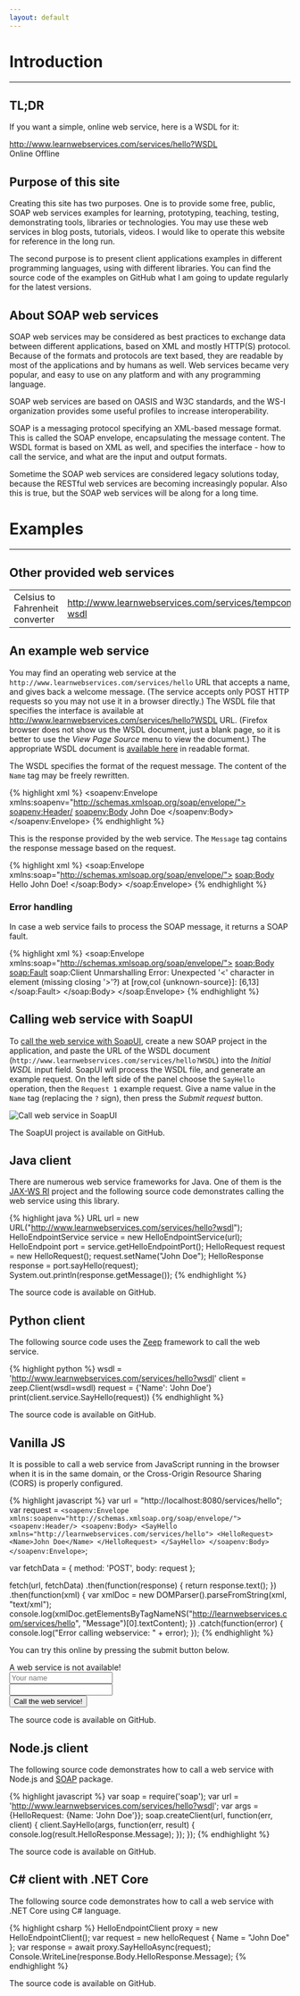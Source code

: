 ```yaml
---
layout: default
---
```


# Introduction

<hr />

## TL;DR

If you want a simple, online web service, here is a WSDL for it:

<div class="container">
<div class="row justify-content-md-center mb-4 mt-4">
<div class="col-xs-6 highlighted-wsdl">
  <a id="highlighted-wsdl-hello" class="text-wrap" href="http://www.learnwebservices.com/services/hello?WSDL">http://www.learnwebservices.com/services/hello?WSDL</a>  
</div>
  <div class="col-xs-6">
    <i class="copy-button far fa-copy" data-clipboard-target="#highlighted-wsdl-hello"></i>  
    <span id="online-badge" class="badge badge-success d-none">Online</span>
    <span id="offline-badge" class="badge badge-danger d-none">Offline</span>
  </div>
</div>
</div>

## Purpose of this site

Creating this site has two purposes. One is to provide some free, public, SOAP web services examples for learning, prototyping, teaching, testing, demonstrating tools, libraries or technologies. You may use these web services in blog posts, tutorials, videos. I would like to operate this website for reference in the long run.

The second purpose is to present client applications examples in different programming languages, using with different libraries. You can find the source code of the examples on GitHub what I am going to  update regularly for  the latest versions.


## About SOAP web services

SOAP web services may be considered as best practices to exchange data between different applications, based on XML and mostly HTTP(S) protocol. Because of the formats and protocols are text based, they are readable by most of the applications and by humans as well. Web services became very popular, and easy to use on any platform and with any programming language.

SOAP web services are based on OASIS and W3C standards, and the  WS-I organization provides some useful profiles to increase interoperability.

SOAP is a messaging protocol specifying an XML-based message format. This is called the SOAP envelope, encapsulating the message content. The WSDL format is based on XML as well, and specifies the interface - how to call the service, and what are the input and output formats.

Sometime the SOAP web services are considered legacy solutions today, because the RESTful web services are becoming increasingly popular. Also  this is true, but the SOAP web services will be along for a long time.

# Examples

<hr />

## Other provided web services

<table class="table table-borderless table-striped">
  <!--<thead>
    <tr>
      <th>Funkció</th>
      <th>WSDL</th>
    </tr>
  </thead>-->
  <tbody>
    <tr>
      <td class="align-middle">Celsius to Fahrenheit converter</td>
      <td>
        <div class="container">
        <div class="row justify-content-md-center">
        <div class="col-xs-6 highlighted-wsdl">
          <a id="highlighted-wsdl-temp" class="text-wrap" href="http://www.learnwebservices.com/services/tempconverter?wsdl">http://www.learnwebservices.com/services/tempconverter?wsdl</a>  
        </div>
          <div class="col-xs-6">
            <i class="copy-button far fa-copy" data-clipboard-target="#highlighted-wsdl-hello"></i>  
          </div>
        </div>
        </div>        
      </td>
    </tr>
</tbody>
</table>

## An example web service

You may find an operating web service at the `http://www.learnwebservices.com/services/hello` URL that accepts a name, and gives back a welcome message. (The service accepts only POST HTTP requests so you may not use it in a browser directly.)
The WSDL file that specifies the interface is available at http://www.learnwebservices.com/services/hello?WSDL URL. (Firefox browser does not show us the WSDL document, just a blank page, so it is better to use the _View Page Source_ menu to view the document.) The appropriate WSDL document is [available here](wsdl.html) in readable format.

The WSDL specifies the format of the request message. The content of the `Name` tag may be freely rewritten.

{% highlight xml %}
<soapenv:Envelope xmlns:soapenv="http://schemas.xmlsoap.org/soap/envelope/">
   <soapenv:Header/>
   <soapenv:Body>
      <SayHello xmlns="http://learnwebservices.com/services/hello">
         <HelloRequest>
            <Name>John Doe</Name>
         </HelloRequest>
      </SayHello>
   </soapenv:Body>
</soapenv:Envelope>
{% endhighlight %}

This is the response provided by the web service. The `Message` tag contains the
response message based on the request.

{% highlight xml %}
<soap:Envelope xmlns:soap="http://schemas.xmlsoap.org/soap/envelope/">
   <soap:Body>
      <SayHelloResponse xmlns="http://learnwebservices.com/services/hello">
         <HelloResponse>
            <Message>Hello John Doe!</Message>
         </HelloResponse>
      </SayHelloResponse>
   </soap:Body>
</soap:Envelope>
{% endhighlight %}

### Error handling

In case a web service fails to process the SOAP message, it returns a SOAP fault.

{% highlight xml %}
<soap:Envelope xmlns:soap="http://schemas.xmlsoap.org/soap/envelope/">
   <soap:Body>
      <soap:Fault>
         <faultcode>soap:Client</faultcode>
         <faultstring>Unmarshalling Error: Unexpected '&lt;' character in element (missing closing '>'?)
 at [row,col {unknown-source}]: [6,13]</faultstring>
      </soap:Fault>
   </soap:Body>
</soap:Envelope>
{% endhighlight %}

## Calling web service with SoapUI

To [call the web service with SoapUI](https://www.soapui.org/soap-and-wsdl/getting-started.html), create a new SOAP project in the application,
and paste the URL of the WSDL document (`http://www.learnwebservices.com/services/hello?WSDL`) into the _Initial WSDL_
input field.
SoapUI will process the WSDL file, and generate an example request. On the left side of the panel choose the `SayHello` operation, then the
`Request 1` example request. Give a name value in the `Name` tag (replacing the `?` sign), then press the _Submit request_ button.

<div class="demo-image">
  <img src="images/soapui.gif" title="Call web service in SoapUI" class="img-fluid"/>
</div>

<p><a class="github-icon" href="https://github.com/vicziani/learnwebservices/tree/master/lwsapp-soapui-project" title="Project on GitHub"><i class="fab fa-github"></i></a>
The SoapUI project is available on GitHub.</p>

## Java client

There are numerous web service frameworks for Java. One of them is the
[JAX-WS RI](https://javaee.github.io/metro-jax-ws/) project and
the following source code demonstrates calling the web service using this library.

{% highlight java %}
URL url = new URL("http://www.learnwebservices.com/services/hello?wsdl");
HelloEndpointService service = new HelloEndpointService(url);
HelloEndpoint port = service.getHelloEndpointPort();
HelloRequest request = new HelloRequest();
request.setName("John Doe");
HelloResponse response = port.sayHello(request);
System.out.println(response.getMessage());
{% endhighlight %}

<p><a class="github-icon" href="https://github.com/vicziani/learnwebservices/tree/master/lwsapp-jaxwsri-client" title="Source on GitHub"><i class="fab fa-github"></i></a>
The source code is available on GitHub.</p>

## Python client

The following source code uses the [Zeep](https://github.com/mvantellingen/python-zeep) framework to call the web service.

{% highlight python %}
wsdl = 'http://www.learnwebservices.com/services/hello?wsdl'
client = zeep.Client(wsdl=wsdl)
request = {'Name': 'John Doe'}
print(client.service.SayHello(request))
{% endhighlight %}

<p><a class="github-icon" href="https://github.com/vicziani/learnwebservices/tree/master/lwsapp-python-client" title="Source on GitHub"><i class="fab fa-github"></i></a>
The source code is available on GitHub.</p>

## Vanilla JS

It is possible to call a web service from JavaScript running in the browser when it is in the same domain, or the
Cross-Origin Resource Sharing (CORS) is properly configured.

{% highlight javascript %}
var url = "http://localhost:8080/services/hello";
var request = `<soapenv:Envelope xmlns:soapenv="http://schemas.xmlsoap.org/soap/envelope/">
    <soapenv:Header/>
    <soapenv:Body>
       <SayHello xmlns="http://learnwebservices.com/services/hello">
          <HelloRequest>
             <Name>John Doe</Name>
          </HelloRequest>
       </SayHello>
    </soapenv:Body>
 </soapenv:Envelope>`;

 var fetchData = {
    method: 'POST',
    body: request
 };

 fetch(url, fetchData)
   .then(function(response) {
     return response.text();
   })
   .then(function(xml) {
       var xmlDoc = new DOMParser().parseFromString(xml, "text/xml");
       console.log(xmlDoc.getElementsByTagNameNS("http://learnwebservices.com/services/hello", "Message")[0].textContent);
   })
   .catch(function(error) {
     console.log("Error calling webservice: " + error);
   });
{% endhighlight %}

You can try this online by pressing the submit button below.

<div id="webservice-error-div" class="alert alert-danger d-none" role="alert">
  A web service is not available!
</div>
<form id="hello-form">
 <div class="form-row">
    <div class="col-sm mb-3">
      <input id="hello-name-input" type="text" placeholder="Your name" class="form-control" />
    </div>
    <div class="col-sm mb-3">
      <input id="hello-message-input" type="text" readonly="readonly" class="form-control" />
    </div>    
    <div class="col-sm mb-3">
    <button type="submit" class="btn btn-primary">Call the web service!</button>
  </div>    
</div>
</form>

<p><a class="github-icon" href="https://github.com/vicziani/learnwebservices/tree/master/lwsapp-vanillajs-client" title="Source on GitHub"><i class="fab fa-github"></i></a>
The source code is available on GitHub.</p>

## Node.js client

The following source code demonstrates how to call a web service with Node.js and [SOAP](https://github.com/vpulim/node-soap#readme) package.

{% highlight javascript %}
var soap = require('soap');
var url = 'http://www.learnwebservices.com/services/hello?wsdl';
var args = {HelloRequest: {Name: 'John Doe'}};
soap.createClient(url, function(err, client) {
    client.SayHello(args, function(err, result) {
        console.log(result.HelloResponse.Message);
    });
});
{% endhighlight %}

<p><a class="github-icon" href="https://github.com/vicziani/learnwebservices/tree/master/lwsapp-js-client" title="Source on GitHub"><i class="fab fa-github"></i></a>
The source code is available on GitHub.</p>

## C# client with .NET Core

The following source code demonstrates how to call a web service with .NET Core using C# language.

{% highlight csharp %}
HelloEndpointClient proxy = new HelloEndpointClient();
var request = new helloRequest
{
    Name = "John Doe"
};
var response = await proxy.SayHelloAsync(request);
Console.WriteLine(response.Body.HelloResponse.Message);
{% endhighlight %}

<p><a class="github-icon" href="https://github.com/vicziani/learnwebservices/tree/master/SoapClient" title="Source on GitHub"><i class="fab fa-github"></i></a>
The source code is available on GitHub.</p>
